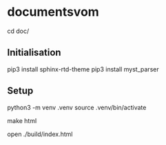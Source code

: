 
# documentsvom


cd doc/

## Initialisation

pip3 install sphinx-rtd-theme
pip3 install myst_parser


## Setup

python3 -m venv .venv
source .venv/bin/activate 


make html

open ./build/index.html
